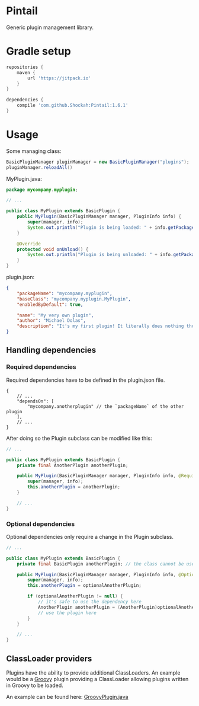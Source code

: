 # Pintail

Generic plugin management library.

# Gradle setup

```gradle
repositories {
	maven {
		url 'https://jitpack.io'
	}
}

dependencies {
	compile 'com.github.Shockah:Pintail:1.6.1'
}
```

# Usage

Some managing class:

```java
BasicPluginManager pluginManager = new BasicPluginManager("plugins");
pluginManager.reloadAll()
```

MyPlugin.java:

```java
package mycompany.myplugin;

// ...

public class MyPlugin extends BasicPlugin {
	public MyPlugin(BasicPluginManager manager, PluginInfo info) {
		super(manager, info);
		System.out.println("Plugin is being loaded: " + info.getPackageName());
	}

	@Override
	protected void onUnload() {
		System.out.println("Plugin is being unloaded: " + info.getPackageName());
	}
}
```

plugin.json:

```json
{
	"packageName": "mycompany.myplugin",
	"baseClass": "mycompany.myplugin.MyPlugin",
	"enabledByDefault": true,

	"name": "My very own plugin",
	"author": "Michael Dolas",
	"description": "It's my first plugin! It literally does nothing though."
}
```

## Handling dependencies

### Required dependencies

Required dependencies have to be defined in the plugin.json file.

```
{
	// ...
	"dependsOn": [
		"mycompany.anotherplugin" // the `packageName` of the other plugin
	],
	// ...
}
```

After doing so the Plugin subclass can be modified like this:

```java
// ...

public class MyPlugin extends BasicPlugin {
	private final AnotherPlugin anotherPlugin;

	public MyPlugin(BasicPluginManager manager, PluginInfo info, @RequiredDependency AnotherPlugin anotherPlugin) {
		super(manager, info);
		this.anotherPlugin = anotherPlugin;
	}

	// ...
}
```

### Optional dependencies

Optional dependencies only require a change in the Plugin subclass.

```java
// ...

public class MyPlugin extends BasicPlugin {
	private final BasicPlugin anotherPlugin; // the class cannot be used directly, because if the dependency is missing, the plugin will just throw an exception

	public MyPlugin(BasicPluginManager manager, PluginInfo info, @OptionalDependency("mycompany.anotherplugin") BasicPlugin optionalAnotherPlugin) {
		super(manager, info);
		this.anotherPlugin = optionalAnotherPlugin;

		if (optionalAnotherPlugin != null) {
			// it's safe to use the dependency here
			AnotherPlugin anotherPlugin = (AnotherPlugin)optionalAnotherPlugin;
			// use the plugin here
		}
	}

	// ...
}
```

## ClassLoader providers

Plugins have the ability to provide additional ClassLoaders. An example would be a [Groovy](http://groovy-lang.org/) plugin providing a ClassLoader allowing plugins written in Groovy to be loaded.

An example can be found here: [GroovyPlugin.java](https://github.com/Shockah/Dunlin/blob/2.0/Dunlin%20-%20Groovy/src/main/java/pl/shockah/dunlin/groovy/GroovyPlugin.java)
